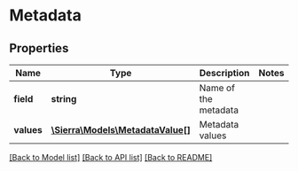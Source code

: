 # Metadata

## Properties
Name | Type | Description | Notes
------------ | ------------- | ------------- | -------------
**field** | **string** | Name of the metadata | 
**values** | [**\Sierra\Models\MetadataValue[]**](MetadataValue.md) | Metadata values | 

[[Back to Model list]](../README.md#documentation-for-models) [[Back to API list]](../README.md#documentation-for-api-endpoints) [[Back to README]](../README.md)


